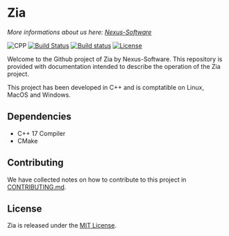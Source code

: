 # Zia
*More informations about us here: [Nexus-Software](https://nexus-software.fr)*

![CPP](https://img.shields.io/badge/C++-11-blue.svg)
[![Build Status](https://travis-ci.org/Nexus-Software/NexusZiaApi.svg?branch=master)](https://travis-ci.org/Nexus-Software/NexusZiaApi)
[![Build status](https://ci.appveyor.com/api/projects/status/493qgqfqck1iqeyx/branch/master?svg=true)](https://ci.appveyor.com/project/aenguerrand/nexusziaapi/branch/master)
[![License](https://img.shields.io/badge/license-MIT-blue.svg)](https://opensource.org/licenses/MIT)

Welcome to the Github project of Zia by Nexus-Software.
This repository is provided with documentation intended to describe the operation of the Zia project.

This project has been developed in C++ and is comptatible on Linux, MacOS and Windows.

## Dependencies

- C++ 17 Compiler
- CMake

## Contributing

We have collected notes on how to contribute to this project in [CONTRIBUTING.md].

[CONTRIBUTING.md]: CONTRIBUTING.md

## License

Zia is released under the [MIT License](http://www.opensource.org/licenses/MIT).
